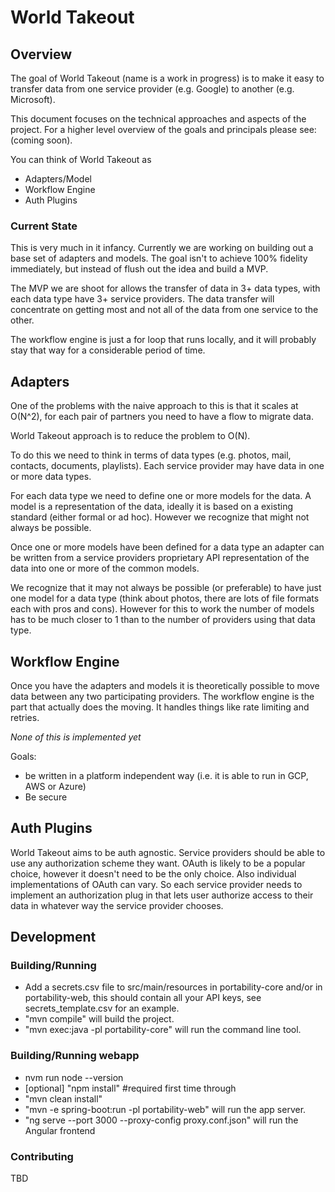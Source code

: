 # World Takeout

## Overview
The goal of World Takeout (name is a work in progress) is to make it easy to transfer data
from one service provider (e.g. Google) to another (e.g. Microsoft).

This document focuses on the technical approaches and aspects of the project.
For a higher level overview of the goals and principals please see:
(coming soon).

You can think of World Takeout as
 * Adapters/Model
 * Workflow Engine
 * Auth Plugins

### Current State
This is very much in it infancy.  Currently we are working on building out
a base set of adapters and models.  The goal isn't to achieve 100% fidelity
immediately, but instead of flush out the idea and build a MVP.

The MVP we are shoot for allows the transfer of data in 3+ data types,
with each data type have 3+ service providers.  The data transfer will
concentrate on getting most and not all of the data from one service
to the other.

The workflow engine is just a for loop that runs locally, and it will
probably stay that way for a considerable period of time.

## Adapters

One of the problems with the naive approach to this is that it scales at O(N^2),
for each pair of partners you need to have a flow to migrate data.

World Takeout approach is to reduce the problem to O(N).

To do this we need to think in terms of data types (e.g. photos, mail,
contacts, documents, playlists).  Each service provider may have data
in one or more data types.

For each data type we need to define one or more models for the data.
A model is a representation of the data, ideally it is based on a
existing standard (either formal or ad hoc).  However we recognize
that might not always be possible.

Once one or more models have been defined for a data type an adapter
can be written from a service providers proprietary API representation
of the data into one or more of the common models.

We recognize that it may not always be possible (or preferable)
to have just one model for a data type (think about photos, there
are lots of file formats each with pros and cons).  However
for this to work the number of models has to be much closer
to 1 than to the number of providers using that data type.

## Workflow Engine

Once you have the adapters and models it is theoretically possible to
move data between any two participating providers. The workflow
engine is the part that actually does the moving.  It handles things
like rate limiting and retries.

*None of this is implemented yet*

Goals:
 * be written in a platform independent way (i.e. it is able to
   run in GCP, AWS or Azure)
 * Be secure

## Auth Plugins

World Takeout aims to be auth agnostic.  Service providers should
be able to use any authorization scheme they want.  OAuth is likely
to be a popular choice, however it doesn't need to be the only choice.
Also individual implementations of OAuth can vary.  So each service
provider needs to implement an authorization plug in that lets user
authorize access to their data in whatever way the service provider
chooses.

## Development

### Building/Running
 * Add a secrets.csv file to src/main/resources in portability-core and/or
   in portability-web, this should contain
   all your API keys, see secrets_template.csv for an example.
 * "mvn compile" will build the project.
 * "mvn exec:java -pl portability-core" will run the command line tool.

### Building/Running webapp
* nvm run node --version
* [optional] "npm install" #required first time through
* "mvn clean install"
* "mvn -e spring-boot:run -pl portability-web" will run the app server.
* "ng serve --port 3000 --proxy-config proxy.conf.json" will run the Angular frontend

### Contributing
TBD
